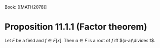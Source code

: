Book: [[MATH2078]]
# Proposition 11.1.1 (Factor theorem)
Let $F$ be a field and $f\in F[x]$.
Then $a\in F$ is a root of $f$ iff $(x-a)\divides f$.